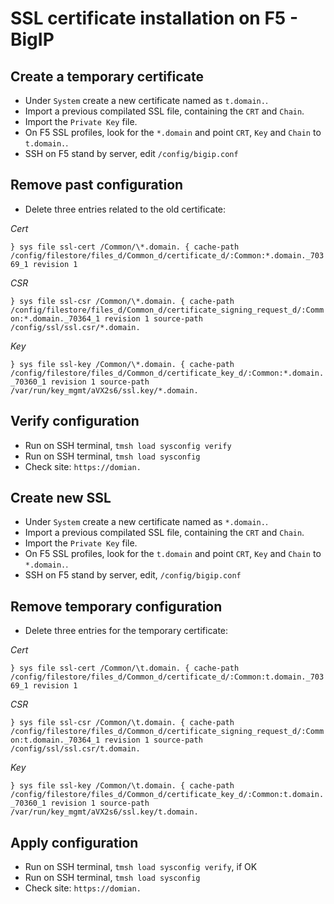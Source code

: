 # SSL certificate installation on F5 - BigIP

## Create a temporary certificate

- Under `System` create a new certificate named as `t.domain.`.
- Import a previous compilated SSL file, containing the `CRT` and `Chain`.
- Import the `Private Key` file.
- On F5 SSL profiles, look for the  `*.domain` and point `CRT`, `Key` and `Chain` to `t.domain.`.
- SSH on F5 stand by server, edit `/config/bigip.conf`

## Remove past configuration

- Delete three entries related to the old certificate:

*Cert*

`
}
sys file ssl-cert /Common/\*.domain. {
    cache-path /config/filestore/files_d/Common_d/certificate_d/:Common:*.domain._70369_1
    revision 1
`

*CSR*

`
}
sys file ssl-csr /Common/\*.domain. {
    cache-path /config/filestore/files_d/Common_d/certificate_signing_request_d/:Common:*.domain._70364_1
    revision 1
    source-path /config/ssl/ssl.csr/*.domain.
`  

*Key*

`
}
sys file ssl-key /Common/\*.domain. {
    cache-path /config/filestore/files_d/Common_d/certificate_key_d/:Common:*.domain._70360_1
    revision 1
    source-path /var/run/key_mgmt/aVX2s6/ssl.key/*.domain.
`

## Verify configuration

- Run on SSH terminal, `tmsh load sysconfig verify`
- Run on SSH terminal, `tmsh load sysconfig`
- Check site: `https://domian.`

## Create new SSL

- Under `System` create a new certificate named as `*.domain.`.
- Import a previous compilated SSL file, containing the `CRT` and `Chain`.
- Import the `Private Key` file.
- On F5 SSL profiles, look for the  `t.domain` and point `CRT`, `Key` and `Chain` to `*.domain.`.
- SSH on F5 stand by server, edit, `/config/bigip.conf`

## Remove temporary configuration

- Delete three entries for the temporary certificate:

*Cert*

`
}
sys file ssl-cert /Common/\t.domain. {
    cache-path /config/filestore/files_d/Common_d/certificate_d/:Common:t.domain._70369_1
    revision 1
`

*CSR*

`
}
sys file ssl-csr /Common/\t.domain. {
    cache-path /config/filestore/files_d/Common_d/certificate_signing_request_d/:Common:t.domain._70364_1
    revision 1
    source-path /config/ssl/ssl.csr/t.domain.
`  

*Key*

`
}
sys file ssl-key /Common/\t.domain. {
    cache-path /config/filestore/files_d/Common_d/certificate_key_d/:Common:t.domain._70360_1
    revision 1
    source-path /var/run/key_mgmt/aVX2s6/ssl.key/t.domain.
`

## Apply configuration

- Run on SSH terminal, `tmsh load sysconfig verify`, if OK
- Run on SSH terminal, `tmsh load sysconfig`
- Check site: `https://domian.`
